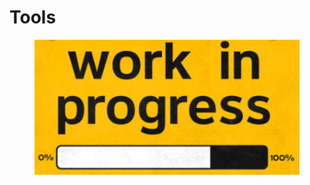 # Tools

<figure><img src="../.gitbook/assets/image (239).png" alt=""><figcaption></figcaption></figure>
